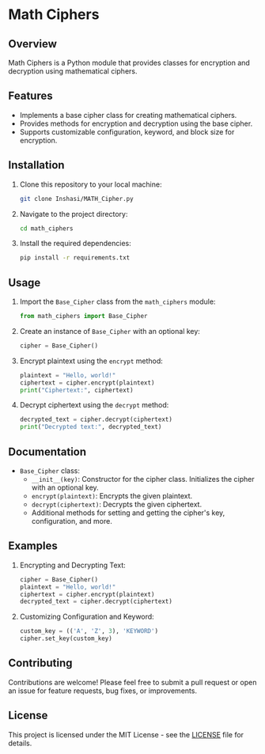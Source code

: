 # Math Ciphers

## Overview
Math Ciphers is a Python module that provides classes for encryption and decryption using mathematical ciphers.

## Features
- Implements a base cipher class for creating mathematical ciphers.
- Provides methods for encryption and decryption using the base cipher.
- Supports customizable configuration, keyword, and block size for encryption.

## Installation
1. Clone this repository to your local machine:

    ```bash
    git clone Inshasi/MATH_Cipher.py
    ```

2. Navigate to the project directory:

    ```bash
    cd math_ciphers
    ```

3. Install the required dependencies:

    ```bash
    pip install -r requirements.txt
    ```

## Usage
1. Import the `Base_Cipher` class from the `math_ciphers` module:

    ```python
    from math_ciphers import Base_Cipher
    ```

2. Create an instance of `Base_Cipher` with an optional key:

    ```python
    cipher = Base_Cipher()
    ```

3. Encrypt plaintext using the `encrypt` method:

    ```python
    plaintext = "Hello, world!"
    ciphertext = cipher.encrypt(plaintext)
    print("Ciphertext:", ciphertext)
    ```

4. Decrypt ciphertext using the `decrypt` method:

    ```python
    decrypted_text = cipher.decrypt(ciphertext)
    print("Decrypted text:", decrypted_text)
    ```

## Documentation
- `Base_Cipher` class:
    - `__init__(key)`: Constructor for the cipher class. Initializes the cipher with an optional key.
    - `encrypt(plaintext)`: Encrypts the given plaintext.
    - `decrypt(ciphertext)`: Decrypts the given ciphertext.
    - Additional methods for setting and getting the cipher's key, configuration, and more.

## Examples
1. Encrypting and Decrypting Text:
   
    ```python
    cipher = Base_Cipher()
    plaintext = "Hello, world!"
    ciphertext = cipher.encrypt(plaintext)
    decrypted_text = cipher.decrypt(ciphertext)
    ```

2. Customizing Configuration and Keyword:

    ```python
    custom_key = (('A', 'Z', 3), 'KEYWORD')
    cipher.set_key(custom_key)
    ```

## Contributing
Contributions are welcome! Please feel free to submit a pull request or open an issue for feature requests, bug fixes, or improvements.

## License
This project is licensed under the MIT License - see the [LICENSE](LICENSE) file for details.
